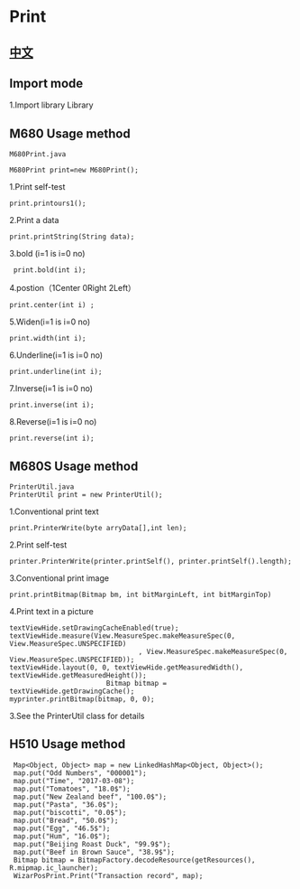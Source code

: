 # Print <br/>
## <a href="https://github.com/wuxinxi/Print">中文</a>
## Import mode<br>
1.Import library Library <br>
## M680 Usage method
```
M680Print.java

M680Print print=new M680Print();
```
1.Print self-test
 ```
 print.printours1();
 ```
2.Print a data
```
print.printString(String data);
```
3.bold (i=1 is i=0 no)
```
 print.bold(int i);
```
4.postion（1Center 0Right 2Left）
```
print.center(int i) ;
```
5.Widen(i=1 is i=0 no)
```
print.width(int i);
```
6.Underline(i=1 is i=0 no)
```
print.underline(int i);
```
7.Inverse(i=1 is i=0 no)
```
print.inverse(int i);
```
8.Reverse(i=1 is i=0 no)
```
print.reverse(int i);
```
## M680S Usage method
```
PrinterUtil.java 
PrinterUtil print = new PrinterUtil();
```
1.Conventional print text
```
print.PrinterWrite(byte arryData[],int len);
```
2.Print self-test
```
printer.PrinterWrite(printer.printSelf(), printer.printSelf().length);
```
3.Conventional print image
```
print.printBitmap(Bitmap bm, int bitMarginLeft, int bitMarginTop)
```
4.Print text in a picture
```
textViewHide.setDrawingCacheEnabled(true);
textViewHide.measure(View.MeasureSpec.makeMeasureSpec(0, View.MeasureSpec.UNSPECIFIED)
                                , View.MeasureSpec.makeMeasureSpec(0, View.MeasureSpec.UNSPECIFIED));
textViewHide.layout(0, 0, textViewHide.getMeasuredWidth(), textViewHide.getMeasuredHeight());
                        Bitmap bitmap = textViewHide.getDrawingCache();
myprinter.printBitmap(bitmap, 0, 0);
```
3.See the PrinterUtil class for details
## H510 Usage method
```
 Map<Object, Object> map = new LinkedHashMap<Object, Object>();
 map.put("Odd Numbers", "000001");
 map.put("Time", "2017-03-08");
 map.put("Tomatoes", "18.0$");
 map.put("New Zealand beef", "100.0$");
 map.put("Pasta", "36.0$");
 map.put("biscotti", "0.0$");
 map.put("Bread", "50.0$");
 map.put("Egg", "46.5$");
 map.put("Hum", "16.0$");
 map.put("Beijing Roast Duck", "99.9$");
 map.put("Beef in Brown Sauce", "38.9$");
 Bitmap bitmap = BitmapFactory.decodeResource(getResources(), R.mipmap.ic_launcher);
 WizarPosPrint.Print("Transaction record", map);
```
